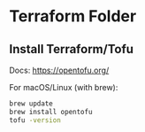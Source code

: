# Terraform Folder

## Install Terraform/Tofu
Docs: https://opentofu.org/

For macOS/Linux (with brew):
```bash
brew update
brew install opentofu
tofu -version
```
